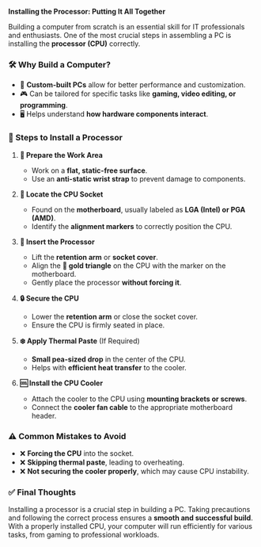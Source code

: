 **Installing the Processor: Putting It All Together**

Building a computer from scratch is an essential skill for IT professionals and enthusiasts. One of the most crucial steps in assembling a PC is installing the **processor (CPU)** correctly.

### 🛠️ Why Build a Computer?
- 🔧 **Custom-built PCs** allow for better performance and customization.
- 🎮 Can be tailored for specific tasks like **gaming, video editing, or programming**.
- 🖥️ Helps understand **how hardware components interact**.

### 🔄 Steps to Install a Processor
1. **🧼 Prepare the Work Area**
   - Work on a **flat, static-free surface**.
   - Use an **anti-static wrist strap** to prevent damage to components.

2. **🧩 Locate the CPU Socket**
   - Found on the **motherboard**, usually labeled as **LGA (Intel) or PGA (AMD)**.
   - Identify the **alignment markers** to correctly position the CPU.

3. **🔽 Insert the Processor**
   - Lift the **retention arm** or **socket cover**.
   - Align the **🔺 gold triangle** on the CPU with the marker on the motherboard.
   - Gently place the processor **without forcing it**.

4. **🔒 Secure the CPU**
   - Lower the **retention arm** or close the socket cover.
   - Ensure the CPU is firmly seated in place.

5. **❄️ Apply Thermal Paste** (If Required)
   - **Small pea-sized drop** in the center of the CPU.
   - Helps with **efficient heat transfer** to the cooler.

6. **🆒 Install the CPU Cooler**
   - Attach the cooler to the CPU using **mounting brackets or screws**.
   - Connect the **cooler fan cable** to the appropriate motherboard header.

### ⚠️ Common Mistakes to Avoid
- ❌ **Forcing the CPU** into the socket.
- ❌ **Skipping thermal paste**, leading to overheating.
- ❌ **Not securing the cooler properly**, which may cause CPU instability.

### ✅ Final Thoughts
Installing a processor is a crucial step in building a PC. Taking precautions and following the correct process ensures a **smooth and successful build**. With a properly installed CPU, your computer will run efficiently for various tasks, from gaming to professional workloads.


